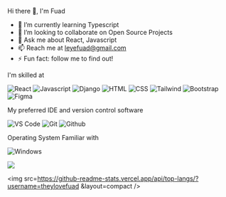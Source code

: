  Hi there 👋, I'm Fuad
 
- 🌱 I’m currently learning Typescript
- 👯 I’m looking to collaborate on Open Source Projects
- 💬 Ask me about React, Javascript
- 📫 Reach me at leyefuad@gmail.com
- ⚡ Fun fact: follow me to find out!

I'm skilled at
<p>
 <img alt='React' src="https://img.shields.io/badge/React-61DAFB?logo=react&logoColor=white&style=ShieldStyle" />
 <img alt='Javascript' src="https://img.shields.io/badge/Javascript-F7DF1E?logo=javascript&logoColor=white&style=ShieldStyle" />
 <img alt='Django' src="https://img.shields.io/badge/Django-092E20?logo=django&logoColor=white&style=ShieldStyle" />
 <img alt='HTML' src="https://img.shields.io/badge/HTML5-E34F26?logo=html5&logoColor=white&style=ShieldStyle" />
 <img alt='CSS' src="https://img.shields.io/badge/CSS3-1572B6?logo=css3&logoColor=white&style=ShieldStyle" />
 <img alt='Tailwind' src="https://img.shields.io/badge/Tailwind CSS-06B6D4?logo=tailwind css&logoColor=white&style=ShieldStyle" />
 <img alt='Bootstrap' src="https://img.shields.io/badge/Bootstrap-7952B3?logo=bootstrap&logoColor=white&style=ShieldStyle" />
 <img alt='Figma' src="https://img.shields.io/badge/Figma-F24E1E?logo=figma&logoColor=white&style=ShieldStyle" />
</p>

My preferred IDE and version control software
<p>
 <img alt='VS Code' src="https://img.shields.io/badge/Visual Studio Code-007ACC?logo=visual studio code&logoColor=white&style=ShieldStyle" />
 <img alt='Git' src="https://img.shields.io/badge/Git-F05032?logo=git&logoColor=white&style=ShieldStyle" />
 <img alt='Github' src="https://img.shields.io/badge/Github-F05032?logo=github&logoColor=white&style=ShieldStyle" />
</p>

Operating System Familiar with
<p>
 <img alt='Windows' src="https://img.shields.io/badge/Windows-0078D6?logo=windows&logoColor=white&style=ShieldStyle" />
</p>

<img src="https://github-readme-stats.vercel.app/api?username=theylovefuad&count_private=true&theme=radical&show_icons=true" />

<img src=https://github-readme-stats.vercel.app/api/top-langs/?username=theylovefuad &layout=compact />
